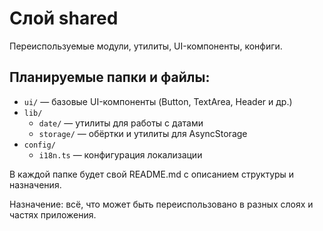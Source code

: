 # Слой shared

Переиспользуемые модули, утилиты, UI-компоненты, конфиги.

## Планируемые папки и файлы:

- `ui/` — базовые UI-компоненты (Button, TextArea, Header и др.)
- `lib/`
  - `date/` — утилиты для работы с датами
  - `storage/` — обёртки и утилиты для AsyncStorage
- `config/`
  - `i18n.ts` — конфигурация локализации

В каждой папке будет свой README.md с описанием структуры и назначения.

Назначение: всё, что может быть переиспользовано в разных слоях и частях приложения.
